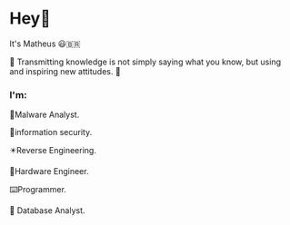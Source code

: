 # Hey👋

It's Matheus 😃🇧🇷

🧾 Transmitting knowledge is not simply saying what you know, but using and inspiring new attitudes. 🧾

### I'm:
:floppy_disk:Malware Analyst.

:robot:information security.

:eight_pointed_black_star:Reverse Engineering.

:minidisc:Hardware Engineer.

:keyboard:Programmer.

:open_file_folder: Database Analyst.

